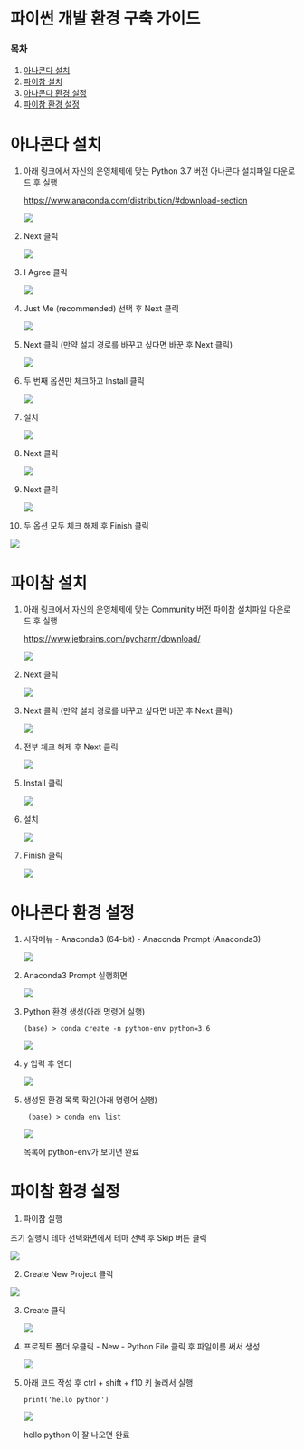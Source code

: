 # 파이썬 개발 환경 구축 가이드

### 목차

1. [아나콘다 설치](#아나콘다-설치)
2. [파이참 설치](#파이참-설치)
3. [아나콘다 환경 설정](#아나콘다-환경-설정)
4. [파이참 환경 설정](#파이참-환경-설정)



# 아나콘다 설치

1. 아래 링크에서 자신의 운영체제에 맞는 Python 3.7 버전 아나콘다 설치파일 다운로드 후 실행

   https://www.anaconda.com/distribution/#download-section

   ![](./images/1-1.png)

   

2. Next 클릭

   ![](./images/1-2.png)

   

3. I Agree 클릭

   ![](./images/1-3.png)

  

4. Just Me (recommended) 선택 후 Next 클릭

   ![](./images/1-4.png)



5. Next 클릭 (만약 설치 경로를 바꾸고 싶다면 바꾼 후 Next 클릭)

   ![](./images/1-5.png)

  

6. 두 번째 옵션만 체크하고 Install 클릭

   ![](./images/1-6.png)

  

7. 설치

   ![](./images/1-7.png)

  

8. Next 클릭

   ![](./images/1-8.png)

  

9. Next 클릭

   ![](./images/1-9.png)



10. 두 옵션 모두 체크 해제 후 Finish 클릭

   ![](./images/1-10.png)





# 파이참 설치

1. 아래 링크에서 자신의 운영체제에 맞는 Community 버전 파이참 설치파일 다운로드 후 실행

   https://www.jetbrains.com/pycharm/download/

   ![](./images/2-1.png)

  

2. Next 클릭

   ![](./images/2-2.png)

  

3. Next 클릭 (만약 설치 경로를 바꾸고 싶다면 바꾼 후 Next 클릭)

   ![](./images/2-3.png)

  

4. 전부 체크 해제 후 Next 클릭

   ![](./images/2-4.png)

  

5. Install 클릭

   ![](./images/2-5.png)

  

6. 설치

   ![](./images/2-6.png)

  

7. Finish 클릭

   ![](./images/2-7.png)





# 아나콘다 환경 설정

1. 시작메뉴 - Anaconda3 (64-bit) - Anaconda Prompt (Anaconda3)

   ![](./images/3-1.png)

  

2. Anaconda3 Prompt 실행화면

   ![](./images/3-2.png)



3. Python 환경 생성(아래 명령어 실행)

   ```
   (base) > conda create -n python-env python=3.6
   ```

   ![](./images/3-3.png)

  

4. y 입력 후 엔터

   ![](./images/3-4.png)

  

5. 생성된 환경 목록 확인(아래 명령어 실행)

    ```
     (base) > conda env list
    ```

   ![](./images/3-5.png)

   목록에 python-env가 보이면 완료



# 파이참 환경 설정

1. 파이참 실행

  초기 실행시 테마 선택화면에서 테마 선택 후 Skip 버튼 클릭

  ![](./images/4-1.png)



2. Create New Project 클릭

  ![](./images/4-2-.png)

  

3. Create 클릭

   ![](./images/4-3.png)

   

4. 프로젝트 폴더 우클릭 - New - Python File 클릭 후 파일이름 써서 생성

   ![](./images/4-4.png)

   

5. 아래 코드 작성 후 ctrl + shift + f10 키 눌러서 실행

   ```
   print('hello python')
   ```

   ![](./images/4-5.png)

   hello python 이 잘 나오면 완료

